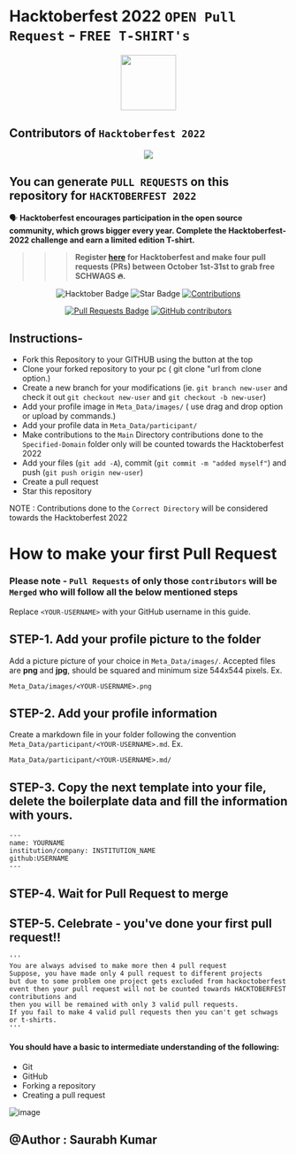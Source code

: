 
# Hacktoberfest 2022 `OPEN Pull Request` - `FREE T-SHIRT's`


<p align="center">
  <img width="100" height="100" src="https://github.com/py3-coder/Hacktober_Repo_22/blob/main//hacktober.jpg">
</p>




## Contributors of `Hacktoberfest 2022`

<div align="center">

<a href = "https://github.com/py3-coder/Hacktober_Repo_22/graphs/contributors">
  <img src = "https://contrib.rocks/image?repo=py3-coder/Hacktober_Repo_22"/>
</a>

  
</div>

## You can generate `PULL REQUESTS` on this repository for `HACKTOBERFEST 2022`

🗣 **Hacktoberfest encourages participation in the open source community, which grows bigger every year. Complete the Hacktoberfest-2022 challenge and earn a limited edition T-shirt.**

>>> **Register [here](https://hacktoberfest.digitalocean.com) for Hacktoberfest and make four pull requests (PRs) between October 1st-31st to grab free SCHWAGS 🔥.**

<div align="center">

<img src="https://img.shields.io/badge/hacktoberfest-2022-blueviolet" alt="Hacktober Badge"/>
 <img src="https://img.shields.io/static/v1?label=%F0%9F%8C%9F&message=If%20Useful&style=style=flat&color=BC4E99" alt="Star Badge"/>
 <a href="https://github.com/py3-coder" ><img src="https://img.shields.io/badge/Contributions-welcome-violet.svg?style=flat&logo=git" alt="Contributions" /></a>

<a href="https://github.com/py3-coder/Hacktober_Repo_22/pulls"><img src="https://img.shields.io/github/issues-pr/py3-coder/Hacktober_Repo_22" alt="Pull Requests Badge"/></a>
<a href="https://github.com/py3-coder/Hacktober_Repo_22/graphs/contributors"><img alt="GitHub contributors" src="https://img.shields.io/github/contributors/py3-coder/Hacktober_Repo_22?color=2b9348"></a>
<a href="https://github.com/py3-coder/Hacktober_Repo_22/blob/master/LICENSE"></a>

</div>

## Instructions-

- Fork this Repository to your GITHUB using the button at the top
- Clone your forked repository to your pc ( git clone "url from clone option.)
- Create a new branch for your modifications (ie. `git branch new-user` and check it out `git checkout new-user` and `git checkout -b new-user`)
- Add your profile image in `Meta_Data/images/` ( use drag and drop option or upload by commands.)
- Add your profile data in `Meta_Data/participant/`
- Make contributions to the `Main` Directory contributions done to the `Specified-Domain` folder only will be counted towards the Hacktoberfest 2022
- Add your files (`git add -A`), commit (`git commit -m "added myself"`) and push (`git push origin new-user`)
- Create a pull request
- Star this repository

NOTE : Contributions done to the `Correct Directory`  will be considered towards the Hacktoberfest 2022

# How to make your first Pull Request
### Please note - `Pull Requests` of only those `contributors` will be `Merged` who will follow all the below mentioned steps

Replace `<YOUR-USERNAME>` with your GitHub username in this guide.

## STEP-1. Add your profile picture to the folder

Add a picture picture of your choice in `Meta_Data/images/`. Accepted files are **png** and **jpg**, should be squared and minimum size 544x544 pixels. Ex.

```
Meta_Data/images/<YOUR-USERNAME>.png
```


## STEP-2. Add your profile information

Create a markdown file in your folder following the convention `Meta_Data/participant/<YOUR-USERNAME>.md`. 
Ex.

```
Mata_Data/participant/<YOUR-USERNAME>.md/
```

## STEP-3. Copy the next template into your file, delete the boilerplate data and fill the information with yours.

```
---
name: YOURNAME
institution/company: INSTITUTION_NAME
github:USERNAME
---
```

## STEP-4. Wait for Pull Request to merge

## STEP-5. Celebrate - you've done your first pull request!!

```
'''
You are always advised to make more then 4 pull request
Suppose, you have made only 4 pull request to different projects
but due to some problem one project gets excluded from hackoctoberfest event then your pull request will not be counted towards HACKTOBERFEST contributions and 
then you will be remained with only 3 valid pull requests.
If you fail to make 4 valid pull requests then you can't get schwags or t-shirts.
'''
```


<h4 align="left" >You should have a basic to intermediate understanding of the following:</h4>
<ul>
  <li>Git</li>
  <li>GitHub</li>
  <li>Forking a repository</li>
  <li>Creating a pull request</li>
</ul>


![image](https://user-images.githubusercontent.com/54509629/192245072-cf710b48-ee99-47b2-8446-e45d21f25c60.png)

## @Author : Saurabh Kumar
